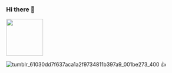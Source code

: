 ### Hi there 👋
<img src="https://github.com/RichardTheYellowEgg/RichardTheYellowEgg/assets/137195941/eb6c0d0a-bce7-4fbb-be45-727fb4d5f144" height="100" width="100">

<!--
**RichardTheYellowEgg/RichardTheYellowEgg** is a ✨ _special_ ✨ repository because its `README.md` (this file) appears on your GitHub profile.

Here are some ideas to get you started:

- 🔭 I’m currently working on ...
- 🌱 I’m currently learning ...
- 👯 I’m looking to collaborate on ...
- 🤔 I’m looking for help with ...
- 💬 Ask me about ...
- 📫 How to reach me: ...
- 😄 Pronouns: ...
- ⚡ Fun fact: ...
-->
![tumblr_61030dd7f637aca1a2f9734811b397a9_001be273_400](https://github.com/RichardTheYellowEgg/RichardTheYellowEgg/assets/137195941/0c539c36-76a0-450b-abc8-1734afc02c2e)
👍

